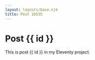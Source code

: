 ```yaml
---
layout: layouts/base.njk
title: Post 10535
---
```


# Post {{ id }}

This is post {{ id }} in my Eleventy project.
